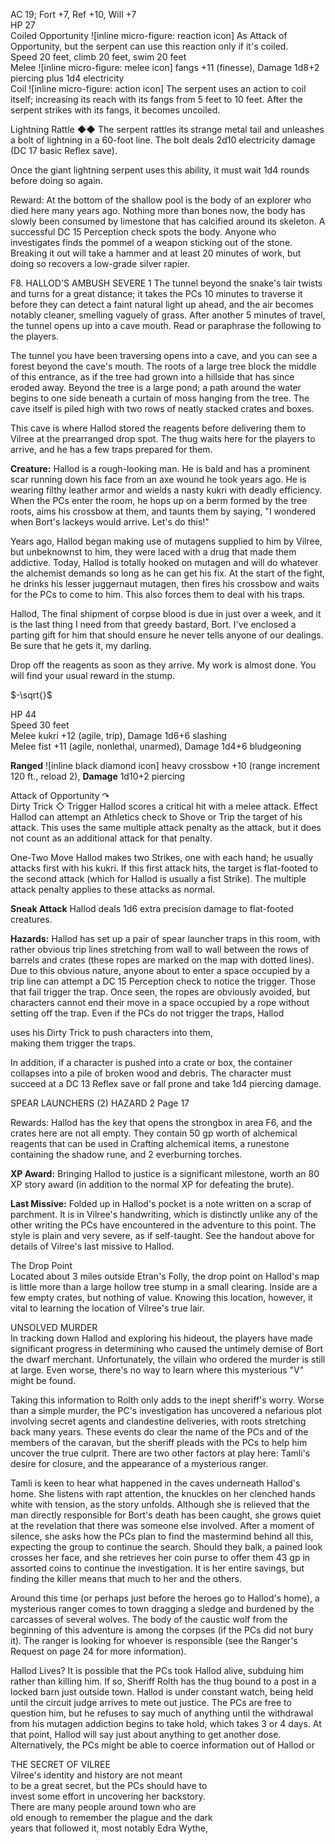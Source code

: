 AC 19; Fort +7, Ref +10, Will +7  
HP 27  
Coiled Opportunity ![inline micro-figure: reaction icon] As Attack of Opportunity, but the serpent can use this reaction only if it's coiled.  
Speed 20 feet, climb 20 feet, swim 20 feet  
Melee ![inline micro-figure: melee icon] fangs +11 (finesse), Damage 1d8+2 piercing plus 1d4 electricity  
Coil ![inline micro-figure: action icon] The serpent uses an action to coil itself; increasing its reach with its fangs from 5 feet to 10 feet. After the serpent strikes with its fangs, it becomes uncoiled.

Lightning Rattle  ◆◆ The serpent rattles its strange metal tail and unleashes a bolt of lightning in a 60-foot line. The bolt deals 2d10 electricity damage (DC 17 basic Reflex save).

Once the giant lightning serpent uses this ability, it must wait 1d4 rounds before doing so again.

Reward: At the bottom of the shallow pool is the body of an explorer who died here many years ago. Nothing more than bones now, the body has slowly been consumed by limestone that has calcified around its skeleton. A successful DC 15 Perception check spots the body. Anyone who investigates finds the pommel of a weapon sticking out of the stone. Breaking it out will take a hammer and at least 20 minutes of work, but doing so recovers a low-grade silver rapier.

F8. HALLOD'S AMBUSH        SEVERE 1
The tunnel beyond the snake's lair twists and turns for a great distance; it takes the PCs 10 minutes to traverse it before they can detect a faint natural light up ahead, and the air becomes notably cleaner, smelling vaguely of grass. After another 5 minutes of travel, the tunnel opens up into a cave mouth. Read or paraphrase the following to the players.

The tunnel you have been traversing opens into a cave, and you can see a forest beyond the cave's mouth. The roots of a large tree block the middle of this entrance, as if the tree had grown into a hillside that has since eroded away. Beyond the tree is a large pond; a path around the water begins to one side beneath a curtain of moss hanging from the tree. The cave itself is piled high with two rows of neatly stacked crates and boxes.

This cave is where Hallod stored the reagents before delivering them to Vilree at the prearranged drop spot. The thug waits here for the players to arrive, and he has a few traps prepared for them.

**Creature:** Hallod is a rough-looking man. He is bald and has a prominent scar running down his face from an axe wound he took years ago. He is wearing filthy leather armor and wields a nasty kukri with deadly efficiency. When the PCs enter the room, he hops up on a berm formed by the tree roots, aims his crossbow at them, and taunts them by saying, "I wondered when Bort's lackeys would arrive. Let's do this!"

Years ago, Hallod began making use of mutagens
supplied to him by Vilree, but unbeknownst to him,
they were laced with a drug that made them addictive.
Today, Hallod is totally hooked on mutagen and will
do whatever the alchemist demands so long as he can
get his fix. At the start of the fight, he drinks his lesser
juggernaut mutagen, then fires his crossbow and
waits for the PCs to come to him. This also forces
them to deal with his traps.

Hallod,
The final shipment of corpse blood is due in just over a week, and it is the last thing I need from that greedy bastard, Bort. I've enclosed a parting gift for him that should ensure he never tells anyone of our dealings. Be sure that he gets it, my darling.

Drop off the reagents as soon as they arrive. My work is almost done. You will find your usual reward in the stump.

$-\sqrt{}$

HP 44  
Speed 30 feet  
Melee kukri +12 (agile, trip), Damage 1d6+6 slashing  
Melee fist +11 (agile, nonlethal, unarmed), Damage 1d4+6 bludgeoning

**Ranged** ![inline black diamond icon] heavy crossbow +10 (range increment 120 ft., reload 2), **Damage** 1d10+2 piercing

Attack of Opportunity ↷  
Dirty Trick ◇ Trigger Hallod scores a critical hit with a melee attack. Effect Hallod can attempt an Athletics check to Shove or Trip the target of his attack. This uses the same multiple attack penalty as the attack, but it does not count as an additional attack for that penalty.

One-Two Move  Hallod makes two Strikes, one with each hand; he usually attacks first with his kukri. If this first attack hits, the target is flat-footed to the second attack (which for Hallod is usually a fist Strike). The multiple attack penalty applies to these attacks as normal.

**Sneak Attack** Hallod deals 1d6 extra precision damage to flat-footed creatures.

**Hazards:** Hallod has set up a pair of spear launcher traps in this room, with rather obvious trip lines stretching from wall to wall between the rows of barrels and crates (these ropes are marked on the map with dotted lines). Due to this obvious nature, anyone about to enter a space occupied by a trip line can attempt a DC 15 Perception check to notice the trigger. Those that fail trigger the trap. Once seen, the ropes are obviously avoided, but characters cannot end their move in a space occupied by a rope without setting off the trap. Even if the PCs do not trigger the traps, Hallod

uses his Dirty Trick to push characters into them,  
making them trigger the traps.

In addition, if a character is pushed into a crate or box, the container collapses into a pile of broken wood and debris. The character must succeed at a DC 13 Reflex save or fall prone and take 1d4 piercing damage.

SPEAR LAUNCHERS (2)                        HAZARD 2
Page 17

Rewards: Hallod has the key that opens the strongbox in area F6, and the crates here are not all empty. They contain 50 gp worth of alchemical reagents that can be used in Crafting alchemical items, a runestone containing the shadow rune, and 2 everburning torches.

**XP Award:** Bringing Hallod to justice is a significant milestone, worth an 80 XP story award (in addition to the normal XP for defeating the brute).

**Last Missive:** Folded up in Hallod's pocket is a note written on a scrap of parchment. It is in Vilree's handwriting, which is distinctly unlike any of the other writing the PCs have encountered in the adventure to this point. The style is plain and very severe, as if self-taught. See the handout above for details of Vilree's last missive to Hallod.

The Drop Point  
Located about 3 miles outside Etran's Folly, the drop point on Hallod's map is little more than a large hollow tree stump in a small clearing. Inside are a few empty crates, but nothing of value. Knowing this location, however, it vital to learning the location of Vilree's true lair.

UNSOLVED MURDER  
In tracking down Hallod and exploring his hideout, the players have made significant progress in determining who caused the untimely demise of Bort the dwarf merchant. Unfortunately, the villain who ordered the murder is still at large. Even worse, there's no way to learn where this mysterious "V" might be found.

Taking this information to Rolth only adds to the
inept sheriff's worry. Worse than a simple murder,
the PC's investigation has uncovered a nefarious plot
involving secret agents and clandestine deliveries,
with roots stretching back many years. These events
do clear the name of the PCs and of the members
of the caravan, but the sheriff pleads with the PCs
to help him uncover the true culprit. There are two
other factors at play here: Tamli's desire for closure,
and the appearance of a mysterious ranger.

Tamli is keen to hear what happened in the caves underneath Hallod's home. She listens with rapt attention, the knuckles on her clenched hands white with tension, as the story unfolds. Although she is relieved that the man directly responsible for Bort's death has been caught, she grows quiet at the revelation that there was someone else involved. After a moment of silence, she asks how the PCs plan to find the mastermind behind all this, expecting the group to continue the search. Should they balk, a pained look crosses her face, and she retrieves her coin purse to offer them 43 gp in assorted coins to continue the investigation. It is her entire savings, but finding the killer means that much to her and the others.

Around this time (or perhaps just before the heroes go to Hallod's home), a mysterious ranger comes to town dragging a sledge and burdened by the carcasses of several wolves. The body of the caustic wolf from the beginning of this adventure is among the corpses (if the PCs did not bury it). The ranger is looking for whoever is responsible (see the Ranger's Request on page 24 for more information).

Hallod Lives?
It is possible that the PCs took Hallod alive, subduing him rather than killing him. If so, Sheriff Rolth has the thug bound to a post in a locked barn just outside town. Hallod is under constant watch, being held until the circuit judge arrives to mete out justice. The PCs are free to question him, but he refuses to say much of anything until the withdrawal from his mutagen addiction begins to take hold, which takes 3 or 4 days. At that point, Hallod will say just about anything to get another dose. Alternatively, the PCs might be able to coerce information out of Hallod or

THE SECRET OF VILREE  
Vilree's identity and history are not meant  
to be a great secret, but the PCs should have to  
invest some effort in uncovering her backstory.  
There are many people around town who are  
old enough to remember the plague and the dark  
years that followed it, most notably Edra Wythe,  
